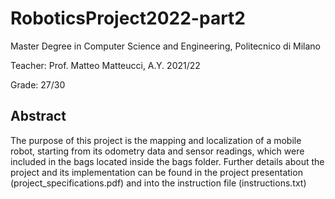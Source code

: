 # RoboticsProject2022-part2

Master Degree in Computer Science and Engineering, Politecnico di Milano

Teacher: Prof. Matteo Matteucci, A.Y. 2021/22

Grade: 27/30

## Abstract
The purpose of this project is the mapping and localization of a mobile robot, starting from its odometry data and sensor readings, which were included in the bags located inside the bags folder. Further details about the project and its implementation can be found in the
project presentation (project_specifications.pdf) and into the instruction file (instructions.txt)
